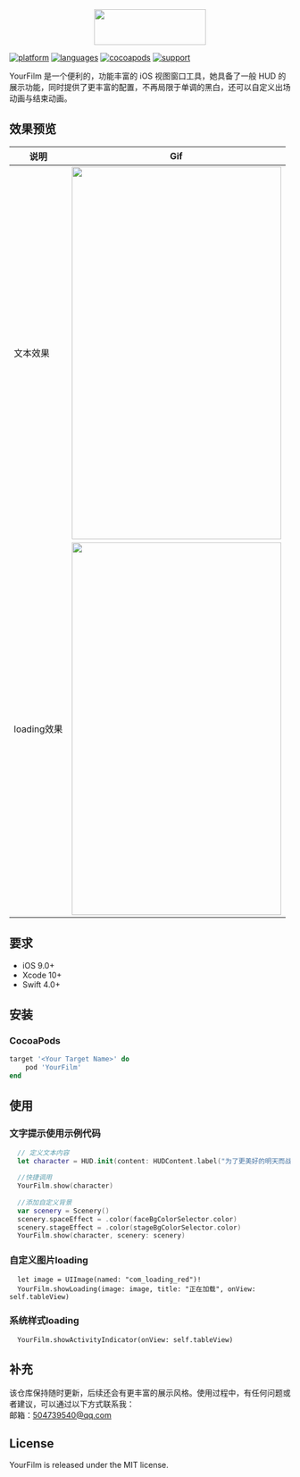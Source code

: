 <div align=center><img src="/YourFilm/Resources/YourFilm.png" width="200" height="64" /></div>

[![platform](https://img.shields.io/badge/platform-iOS-blue.svg?style=plastic)](#)
[![languages](https://img.shields.io/badge/language-Swift-blue.svg)](#) 
[![cocoapods](https://img.shields.io/badge/cocoapods-supported-4BC51D.svg?style=plastic)](#)
[![support](https://img.shields.io/badge/support-ios%209%2B-orange.svg)](#) 


YourFilm 是一个便利的，功能丰富的 iOS 视图窗口工具，她具备了一般 HUD 的展示功能，同时提供了更丰富的配置，不再局限于单调的黑白，还可以自定义出场动画与结束动画。


## 效果预览

说明 | Gif |
----|------|
文本效果<br/>  |  <img src="/yourFilm/Resources/showhud.gif" width="375" height="667"> |
loading效果<br/>  |  <img src="/yourFilm/Resources/showLoading.gif" width="375" height="667"> |


## 要求

- iOS 9.0+
- Xcode 10+
- Swift 4.0+

## 安装

### CocoaPods

```ruby
target '<Your Target Name>' do
    pod 'YourFilm'
end
```

## 使用

### 文字提示使用示例代码

```Swift
  // 定义文本内容
  let character = HUD.init(content: HUDContent.label("为了更美好的明天而战~~~~~~", textColor: .white))
      
  //快捷调用
  YourFilm.show(character)
  
  //添加自定义背景
  var scenery = Scenery()
  scenery.spaceEffect = .color(faceBgColorSelector.color)
  scenery.stageEffect = .color(stageBgColorSelector.color)
  YourFilm.show(character, scenery: scenery)
```
### 自定义图片loading
```
  let image = UIImage(named: "com_loading_red")!
  YourFilm.showLoading(image: image, title: "正在加载", onView: self.tableView)
```

### 系统样式loading
```
  YourFilm.showActivityIndicator(onView: self.tableView)
```


## 补充

该仓库保持随时更新，后续还会有更丰富的展示风格。使用过程中，有任何问题或者建议，可以通过以下方式联系我：</br>
邮箱：504739540@qq.com </br>

## License

YourFilm is released under the MIT license.